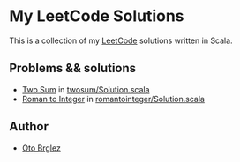 # My LeetCode Solutions

This is a collection of my [LeetCode] solutions written in Scala.

## Problems && solutions

- [Two Sum](https://leetcode.com/problems/two-sum/description/) in [twosum/Solution.scala](https://github.com/otobrglez/leetcode/blob/master/src/main/scala/leetcode/twosum/Solution.scala)
- [Roman to Integer](https://leetcode.com/problems/roman-to-integer/description/) in [romantointeger/Solution.scala](https://github.com/otobrglez/leetcode/blob/master/src/main/scala/leetcode/romantointeger/Solution.scala)

## Author

- [Oto Brglez](https://github.com/otobrglez)

[LeetCode]: https://leetcode.com
